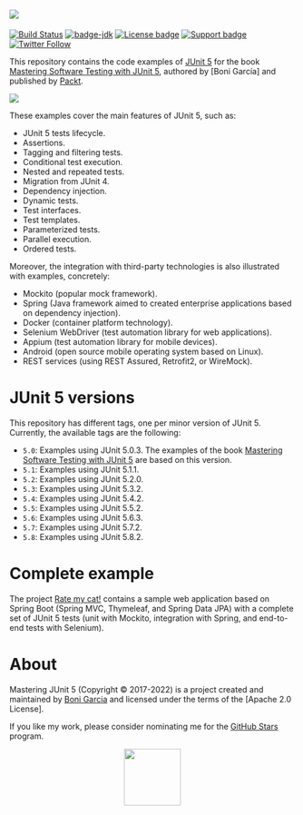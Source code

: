 # [![][Logo]][GitHub Repository]

[![Build Status](https://github.com/bonigarcia/mastering-junit5/workflows/build/badge.svg)](https://github.com/bonigarcia/mastering-junit5/actions)
[![badge-jdk](https://img.shields.io/badge/jdk-11-green.svg)](https://www.oracle.com/java/technologies/downloads/)
[![License badge](https://img.shields.io/badge/license-Apache2-green.svg)](https://www.apache.org/licenses/LICENSE-2.0)
[![Support badge](https://img.shields.io/badge/stackoverflow-junit5-green.svg?logo=stackoverflow)](https://stackoverflow.com/questions/tagged/junit5)
[![Twitter Follow](https://img.shields.io/twitter/follow/boni_gg.svg?style=social)](https://twitter.com/boni_gg)

This repository contains the code examples of [JUnit 5] for the book [Mastering Software Testing with JUnit 5], authored by [Boni García] and published by [Packt].

[![][Cover]][Packt]

These examples cover the main features of JUnit 5, such as:

* JUnit 5 tests lifecycle.
* Assertions.
* Tagging and filtering tests.
* Conditional test execution.
* Nested and repeated tests.
* Migration from JUnit 4.
* Dependency injection.
* Dynamic tests.
* Test interfaces.
* Test templates.
* Parameterized tests.
* Parallel execution.
* Ordered tests.

Moreover, the integration with third-party technologies is also illustrated with examples, concretely:

* Mockito (popular mock framework).
* Spring (Java framework aimed to created enterprise applications based on dependency injection).
* Docker (container platform technology).
* Selenium WebDriver (test automation library for web applications).
* Appium (test automation library for mobile devices).
* Android (open source mobile operating system based on Linux).
* REST services (using REST Assured, Retrofit2, or WireMock).

# JUnit 5 versions

This repository has different tags, one per minor version of JUnit 5. Currently, the available tags are the following:

* `5.0`: Examples using JUnit 5.0.3. The examples of the book [Mastering Software Testing with JUnit 5] are based on this version.
* `5.1`: Examples using JUnit 5.1.1.
* `5.2`: Examples using JUnit 5.2.0.
* `5.3`: Examples using JUnit 5.3.2.
* `5.4`: Examples using JUnit 5.4.2.
* `5.5`: Examples using JUnit 5.5.2.
* `5.6`: Examples using JUnit 5.6.3.
* `5.7`: Examples using JUnit 5.7.2.
* `5.8`: Examples using JUnit 5.8.2.

# Complete example

The project [Rate my cat!] contains a sample web application based on Spring Boot (Spring MVC, Thymeleaf, and Spring Data JPA)
with a complete set of JUnit 5 tests (unit with Mockito, integration with Spring, and end-to-end tests with Selenium).  

# About

Mastering JUnit 5 (Copyright &copy; 2017-2022) is a project created and maintained by [Boni Garcia] and licensed under the terms of the [Apache 2.0 License].

If you like my work, please consider nominating me for the [GitHub Stars](https://stars.github.com/nominate/) program.

<p align="center"><a href="https://stars.github.com/nominate/"> <img src="https://avatars.githubusercontent.com/u/61242156?s=200&v=4" width="100"/></a></p>

[JUnit 5]: https://junit.org/junit5/
[Boni Garcia]: https://bonigarcia.dev/
[Logo]: https://bonigarcia.github.io/img/mastering_junit5_logo.png
[GitHub Repository]: https://github.com/bonigarcia/mastering-junit5
[Mastering Software Testing with JUnit 5]: https://www.amazon.com/Mastering-Software-Testing-JUnit-Comprehensive-ebook/dp/B076ZQCK5Q
[Packt]: https://www.packtpub.com/product/mastering-software-testing-with-junit-5/9781787285736
[Rate my cat!]: https://github.com/bonigarcia/rate-my-cat
[Cover]: https://bonigarcia.dev/img/mastering-software-testing-with-junit-5.png